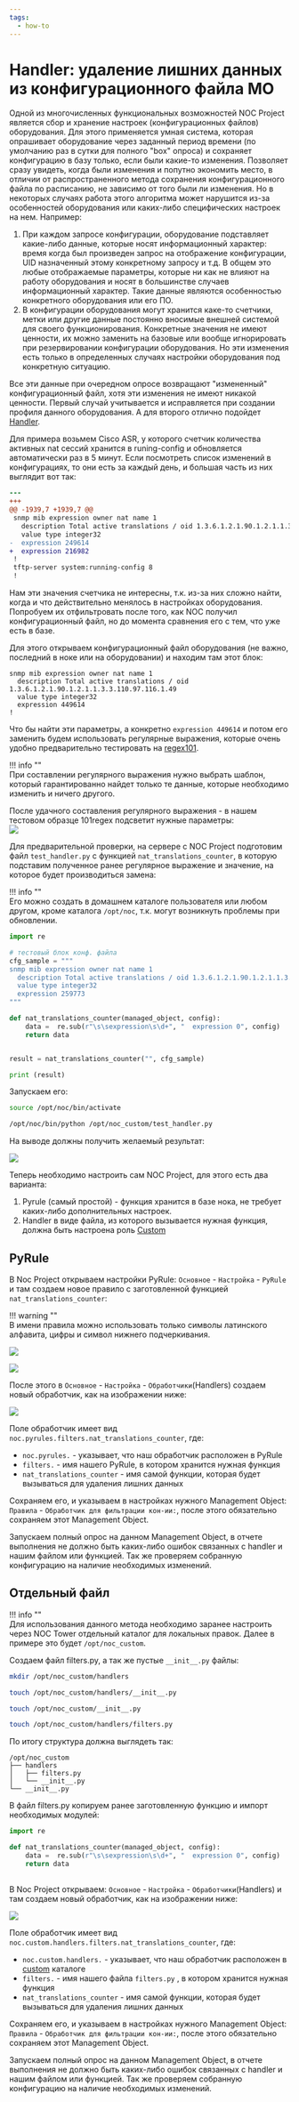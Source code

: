 ```yaml
---
tags:
  - how-to
---
```

# Handler: удаление лишних данных из конфигурационного файла MO

Одной из многочисленных функциональных возможностей NOC Project является сбор и хранение настроек (конфигурационных файлов) оборудования. Для этого применяется умная система, которая опрашивает оборудование через заданный период времени (по умолчанию раз в сутки для полного "box" опроса) и сохраняет конфигурацию в базу только, если были какие-то изменения. Позволяет сразу увидеть, когда были изменения и попутно экономить место, в отличии от распространенного метода сохранения конфигурационного файла по расписанию, не зависимо от того были ли изменения. Но в некоторых случаях работа этого алгоритма может нарушится из-за особенностей оборудования или каких-либо специфических настроек на нем. Например: 

  1. При каждом запросе конфигурации, оборудование подставляет какие-либо данные, которые носят информационный характер: время когда был произведен запрос на отображение конфигурации, UID назначенный этому конкретному запросу и т.д. В общем это любые отображаемые параметры, которые ни как не влияют на работу оборудования и носят в большинстве случаев информационный характер. Такие данные являются особенностью конкретного оборудования или его ПО.  
  2. В конфигурации оборудования могут хранится каке-то счетчики, метки или другие данные постоянно вносимые внешней системой для своего функционирования. Конкретные значения не имеют ценности, их можно заменить на базовые или вообще игнорировать при резервировании конфигурации оборудования. Но эти изменения есть только в определенных случаях настройки оборудования под конкретную ситуацию.

Все эти данные при очередном опросе возвращают "измененный" конфигурационный файл, хотя эти изменения не имеют никакой ценности. Первый случай учитывается и исправляется при создании профиля данного оборудования. А для второго отлично подойдет [Handler](../../../user/reference/concepts/handler/).  

Для примера возьмем Cisco ASR, у которого счетчик количества активных nat сессий хранится в runing-config и обновляется автоматически раз в 5 минут. Если посмотреть список изменений в конфигурациях, то они есть за каждый день, и большая часть из них выглядит вот так:  

```diff
--- 
+++ 
@@ -1939,7 +1939,7 @@
 snmp mib expression owner nat name 1
   description Total active translations / oid 1.3.6.1.2.1.90.1.2.1.1.3.3.110.97.116.1.49
   value type integer32
-  expression 249614
+  expression 216982
 !
 tftp-server system:running-config 8
 !
```

Нам эти значения счетчика не интересны, т.к. из-за них сложно найти, когда и что действительно менялось в настройках оборудования. Попробуем их отфильтровать после того, как NOC получил конфигурационный файл, но до момента сравнения его с тем, что уже есть в базе.

Для этого открываем конфигурационный файл оборудования (не важно, последний в ноке или на оборудовании) и находим там этот блок:   
```
snmp mib expression owner nat name 1
  description Total active translations / oid 1.3.6.1.2.1.90.1.2.1.1.3.3.110.97.116.1.49
  value type integer32
  expression 449614
!
```

Что бы найти эти параметры, а конкретно `expression 449614` и потом его заменить будем использовать регулярные выражения, которые очень удобно предварительно тестировать на [regex101](https://regex101.com). 

<!-- prettier-ignore -->
!!! info  ""  
   При составлении регулярного выражения нужно выбрать шаблон, который гарантированно найдет только те данные, которые необходимо изменить и ничего другого.

После удачного составления регулярного выражения - в нашем тестовом образце 101regex подсветит нужные параметры:  
![](images/regex101.png)  

Для предварительной проверки, на сервере с NOC Project подготовим файл `test_handler.py` с функцией `nat_translations_counter`, в которую подставим полученное ранее регулярное выражение и значение, на которое будет производиться замена: 

<!-- prettier-ignore -->
!!! info ""  
  Его можно создать в домашнем каталоге пользователя или любом другом, кроме каталога `/opt/noc`, т.к. могут возникнуть проблемы при обновлении.

```python  
import re

# тестовый блок конф. файла
cfg_sample = """
snmp mib expression owner nat name 1
  description Total active translations / oid 1.3.6.1.2.1.90.1.2.1.1.3.3.110.97.116.1.49
  value type integer32
  expression 259773
"""

def nat_translations_counter(managed_object, config):
    data =  re.sub(r"\s\sexpression\s\d+", "  expression 0", config)
    return data


result = nat_translations_counter("", cfg_sample)

print (result)
```

Запускаем его:

```bash
source /opt/noc/bin/activate

/opt/noc/bin/python /opt/noc_custom/test_handler.py
```

На выводе должны получить желаемый результат:  

![](images/result.png)


Теперь необходимо настроить сам NOC Project, для этого есть два варианта:  

1. Pyrule (самый простой) - функция хранится в базе нока, не требует каких-либо дополнительных настроек.
2. Handler в виде файла, из которого вызывается нужная функция, должна быть настроена роль [Сustom](../custom/)  


## PyRule

В Noc Project открываем настройки PyRule: `Основное` - `Настройка` - `PyRule` и там создаем новое правило с заготовленной функцией `nat_translations_counter`:   

<!-- prettier-ignore -->
!!! warning ""    
   В имени правила можно использовать только символы латинского алфавита, цифры и символ нижнего подчеркивания.

![](images/pyrule_function.png)

![](images/pyrule.png)  


После этого в `Основное` - `Настройка` - `Обработчики`(Handlers) создаем новый обработчик, как на изображении ниже:  

![](images/handler_pyrule.png)  

Поле обработчик имеет вид `noc.pyrules.filters.nat_translations_counter`, где:  

- `noc.pyrules.` - указывает, что наш обработчик расположен в PyRule  
- `filters.` - имя нашего PyRule, в котором хранится нужная функция  
- `nat_translations_counter` - имя самой функции, которая будет вызываться для удаления лишних данных

Сохраняем его, и указываем в настройках нужного Мanagement Object:  `Правила` - `Обработчик для фильтрации кон-ии:`, после этого обязательно сохраняем этот Мanagement Object.

Запускаем полный опрос на данном Мanagement Object, в отчете выполнения не должно быть каких-либо ошибок связанных с handler и нашим файлом или функцией. Так же проверяем собранную конфигурацию на наличие необходимых изменений.


## Отдельный файл  

<!-- prettier-ignore -->
!!! info ""    
   Для использования данного метода необходимо заранее настроить через NOC Tower отдельный каталог для локальных правок. Далее в примере это будет `/opt/noc_custom`.

Создаем файл filters.py, а так же пустые `__init__.py` файлы:   

```bash
mkdir /opt/noc_custom/handlers

touch /opt/noc_custom/handlers/__init__.py

touch /opt/noc_custom/__init__.py

touch /opt/noc_custom/handlers/filters.py
```

По итогу структура должна выглядеть так:  
```
/opt/noc_custom
├── handlers
│   ├── filters.py
│   └── __init__.py
└── __init__.py

```

В файл filters.py копируем ранее заготовленную функцию и импорт необходимых модулей:  

```python
import re

def nat_translations_counter(managed_object, config):
    data =  re.sub(r"\s\sexpression\s\d+", "  expression 0", config)
    return data
  
```

В Noc Project открываем: `Основное` - `Настройка` - `Обработчики`(Handlers) и там создаем новый обработчик, как на изображении ниже:   

![](images/handler_custom_file.png)


Поле обработчик имеет вид `noc.custom.handlers.filters.nat_translations_counter`, где:  

- `noc.custom.handlers.` - указывает, что наш обработчик расположен в [сustom](../../reference/custom/) каталоге  
- `filters.` - имя нашего файла `filters.py` , в котором хранится нужная функция  
- `nat_translations_counter` - имя самой функции, которая будет вызываться для удаления лишних данных

Сохраняем его, и указываем в настройках нужного Мanagement Object:  `Правила` - `Обработчик для фильтрации кон-ии:`, после этого обязательно сохраняем этот Мanagement Object. 

Запускаем полный опрос на данном Мanagement Object, в отчете выполнения не должно быть каких-либо ошибок связанных с handler и нашим файлом или функцией. Так же проверяем собранную конфигурацию на наличие необходимых изменений.


